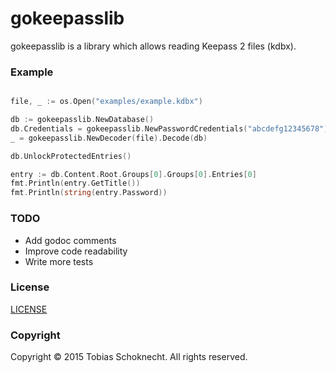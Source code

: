 gokeepasslib
============

gokeepasslib is a library which allows reading Keepass 2 files (kdbx).

### Example

```go

file, _ := os.Open("examples/example.kdbx")

db := gokeepasslib.NewDatabase()
db.Credentials = gokeepasslib.NewPasswordCredentials("abcdefg12345678")
_ = gokeepasslib.NewDecoder(file).Decode(db)

db.UnlockProtectedEntries()

entry := db.Content.Root.Groups[0].Groups[0].Entries[0]
fmt.Println(entry.GetTitle())
fmt.Println(string(entry.Password))

```

### TODO

* Add godoc comments
* Improve code readability
* Write more tests

### License
[LICENSE](LICENSE.md)

### Copyright
Copyright &copy; 2015 Tobias Schoknecht. All rights reserved.
